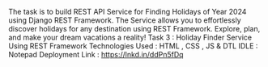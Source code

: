 The task is to build REST API Service for Finding Holidays of Year 2024 using Django REST Framework. The Service allows you to effortlessly discover holidays for any destination using REST Framework. Explore, plan, and make your dream vacations a reality! 
Task 3 : Holiday Finder Service Using REST Framework
Technologies Used : HTML , CSS , JS & DTL
IDLE : Notepad 
Deployment Link : https://lnkd.in/ddPn5fDq
